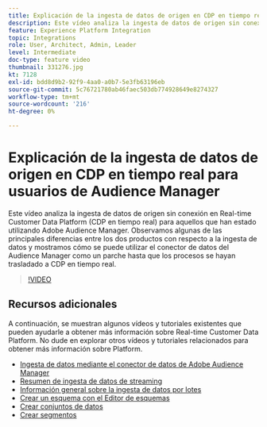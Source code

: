 ```yaml
---
title: Explicación de la ingesta de datos de origen en CDP en tiempo real para usuarios de Audience Manager
description: Este vídeo analiza la ingesta de datos de origen sin conexión en Real-time Customer Data Platform (CDP en tiempo real) para aquellos que han estado utilizando Adobe Audience Manager. Observamos algunas de las principales diferencias entre los dos productos con respecto a la ingesta de datos y mostramos cómo se puede utilizar el conector de datos del Audience Manager como un parche hasta que los procesos se hayan trasladado a CDP en tiempo real.
feature: Experience Platform Integration
topic: Integrations
role: User, Architect, Admin, Leader
level: Intermediate
doc-type: feature video
thumbnail: 331276.jpg
kt: 7128
exl-id: bdd8d9b2-92f9-4aa0-a0b7-5e3fb63196eb
source-git-commit: 5c76721780ab46faec503db774928649e8274327
workflow-type: tm+mt
source-wordcount: '216'
ht-degree: 0%

---
```


# Explicación de la ingesta de datos de origen en CDP en tiempo real para usuarios de Audience Manager

Este vídeo analiza la ingesta de datos de origen sin conexión en Real-time Customer Data Platform (CDP en tiempo real) para aquellos que han estado utilizando Adobe Audience Manager. Observamos algunas de las principales diferencias entre los dos productos con respecto a la ingesta de datos y mostramos cómo se puede utilizar el conector de datos del Audience Manager como un parche hasta que los procesos se hayan trasladado a CDP en tiempo real.


>[!VIDEO](https://video.tv.adobe.com/v/346989/?quality=12&learn=on&captions=spa)

## Recursos adicionales

A continuación, se muestran algunos vídeos y tutoriales existentes que pueden ayudarle a obtener más información sobre Real-time Customer Data Platform. No dude en explorar otros vídeos y tutoriales relacionados para obtener más información sobre Platform.

* [Ingesta de datos mediante el conector de datos de Adobe Audience Manager](https://experienceleague.adobe.com/docs/platform-learn/tutorials/sources/ingest-data-from-aam.html?lang=es#sources)
* [Resumen de ingesta de datos de streaming](https://experienceleague.adobe.com/docs/platform-learn/tutorials/data-ingestion/understanding-streaming-ingestion.html?lang=es#data-ingestion)
* [Información general sobre la ingesta de datos por lotes](https://experienceleague.adobe.com/docs/platform-learn/tutorials/data-ingestion/batch-ingestion-overview.html?lang=es#data-ingestion)
* [Crear un esquema con el Editor de esquemas](https://experienceleague.adobe.com/docs/experience-platform/xdm/tutorials/create-schema-ui.html?lang=es#getting-started)
* [Crear conjuntos de datos](https://experienceleague.adobe.com/docs/platform-learn/getting-started-for-data-architects-and-data-engineers/create-datasets.html?lang=es#permissions-required)
* [Crear segmentos](https://experienceleague.adobe.com/docs/platform-learn/tutorials/segments/create-segments.html?lang=es#segments)
